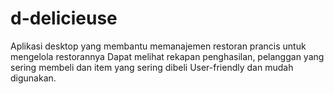 # d-delicieuse
Aplikasi desktop yang membantu memanajemen restoran prancis untuk mengelola restorannya
Dapat melihat rekapan penghasilan, pelanggan yang sering membeli dan item yang sering dibeli
User-friendly dan mudah digunakan.


